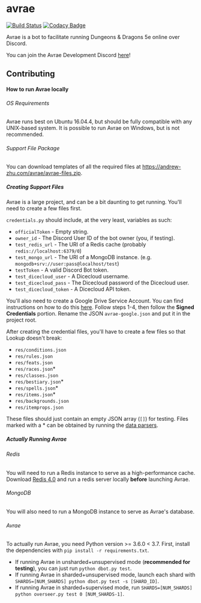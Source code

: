 # avrae
[![Build Status](https://travis-ci.org/avrae/avrae.svg?branch=master)](https://travis-ci.org/avrae/avrae)
[![Codacy Badge](https://api.codacy.com/project/badge/Grade/678413361db643d9af25d9e8e2cdeaeb)](https://www.codacy.com/app/mommothazaz123/avrae?utm_source=github.com&amp;utm_medium=referral&amp;utm_content=avrae/avrae&amp;utm_campaign=Badge_Grade)

Avrae is a bot to facilitate running Dungeons & Dragons 5e online over Discord.

You can join the Avrae Development Discord [here](https://discord.gg/pQbd4s6)!

## Contributing

#### How to run Avrae locally
###### OS Requirements
Avrae runs best on Ubuntu 16.04.4, but should be fully compatible with any UNIX-based system.
It is possible to run Avrae on Windows, but is not recommended.
###### Support File Package
You can download templates of all the required files at https://andrew-zhu.com/avrae/avrae-files.zip.
##### Creating Support Files
Avrae is a large project, and can be a bit daunting to get running.
You'll need to create a few files first.

`credentials.py` should include, at the very least, variables as such:
- `officialToken` - Empty string.
- `owner_id` - The Discord User ID of the bot owner (you, if testing).
- `test_redis_url` - The URI of a Redis cache (probably `redis://localhost:6379/0`)
- `test_mongo_url` - The URI of a MongoDB instance. (e.g. `mongodb+srv://user:pass@localhost/test`)
- `testToken` - A valid Discord Bot token.
- `test_dicecloud_user` - A Dicecloud username.
- `test_dicecloud_pass` - The Dicecloud password of the Dicecloud user.
- `test_dicecloud_token` - A Dicecloud API token.

You'll also need to create a Google Drive Service Account. You can find instructions on how to do this [here](http://pygsheets.readthedocs.io/en/latest/authorizing.html).
Follow steps 1-4, then follow the **Signed Credentials** portion. Rename the JSON `avrae-google.json` and put it in the project root.

After creating the credential files, you'll have to create a few files so that Lookup doesn't break:
- `res/conditions.json`
- `res/rules.json`
- `res/feats.json`
- `res/races.json`*
- `res/classes.json`
- `res/bestiary.json`*
- `res/spells.json`*
- `res/items.json`*
- `res/backgrounds.json`
- `res/itemprops.json`

These files should just contain an empty JSON array (`[]`) for testing.
Files marked with a * can be obtained by running the [data parsers](https://github.com/avrae/avrae-data).

##### Actually Running Avrae
###### Redis
You will need to run a Redis instance to serve as a high-performance cache. Download [Redis 4.0](https://redis.io/download) and run a redis server locally **before** launching Avrae.
###### MongoDB
You will also need to run a MongoDB instance to serve as Avrae's database.
###### Avrae
To actually run Avrae, you need Python version >= 3.6.0 < 3.7.
First, install the dependencies with `pip install -r requirements.txt`.

- If running Avrae in unsharded+unsupervised mode (**recommended for testing**), you can just run `python dbot.py test`.
- If running Avrae in sharded+unsupervised mode, launch each shard with `SHARDS=[NUM_SHARDS] python dbot.py test -s [SHARD_ID]`.
- If running Avrae in sharded+supervised mode, run `SHARDS=[NUM_SHARDS] python overseer.py test 0 [NUM_SHARDS-1]`.

